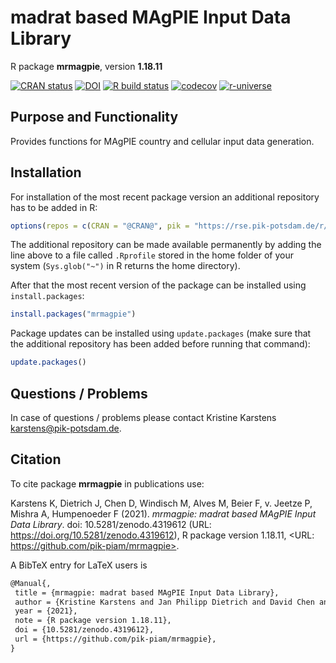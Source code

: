 # madrat based MAgPIE Input Data Library

R package **mrmagpie**, version **1.18.11**

[![CRAN status](https://www.r-pkg.org/badges/version/mrmagpie)](https://cran.r-project.org/package=mrmagpie) [![DOI](https://zenodo.org/badge/DOI/10.5281/zenodo.4319612.svg)](https://doi.org/10.5281/zenodo.4319612) [![R build status](https://github.com/pik-piam/mrmagpie/workflows/check/badge.svg)](https://github.com/pik-piam/mrmagpie/actions) [![codecov](https://codecov.io/gh/pik-piam/mrmagpie/branch/master/graph/badge.svg)](https://codecov.io/gh/pik-piam/mrmagpie) [![r-universe](https://pik-piam.r-universe.dev/badges/mrmagpie)](https://pik-piam.r-universe.dev/ui#builds)

## Purpose and Functionality

Provides functions for MAgPIE country and cellular input data generation.


## Installation

For installation of the most recent package version an additional repository has to be added in R:

```r
options(repos = c(CRAN = "@CRAN@", pik = "https://rse.pik-potsdam.de/r/packages"))
```
The additional repository can be made available permanently by adding the line above to a file called `.Rprofile` stored in the home folder of your system (`Sys.glob("~")` in R returns the home directory).

After that the most recent version of the package can be installed using `install.packages`:

```r 
install.packages("mrmagpie")
```

Package updates can be installed using `update.packages` (make sure that the additional repository has been added before running that command):

```r 
update.packages()
```

## Questions / Problems

In case of questions / problems please contact Kristine Karstens <karstens@pik-potsdam.de>.

## Citation

To cite package **mrmagpie** in publications use:

Karstens K, Dietrich J, Chen D, Windisch M, Alves M, Beier F, v. Jeetze P, Mishra A, Humpenoeder F (2021). _mrmagpie: madrat based MAgPIE Input Data Library_. doi: 10.5281/zenodo.4319612 (URL: https://doi.org/10.5281/zenodo.4319612), R package version 1.18.11, <URL: https://github.com/pik-piam/mrmagpie>.

A BibTeX entry for LaTeX users is

 ```latex
@Manual{,
  title = {mrmagpie: madrat based MAgPIE Input Data Library},
  author = {Kristine Karstens and Jan Philipp Dietrich and David Chen and Michael Windisch and Marcos Alves and Felicitas Beier and Patrick {v. Jeetze} and Abhijeet Mishra and Florian Humpenoeder},
  year = {2021},
  note = {R package version 1.18.11},
  doi = {10.5281/zenodo.4319612},
  url = {https://github.com/pik-piam/mrmagpie},
}
```

